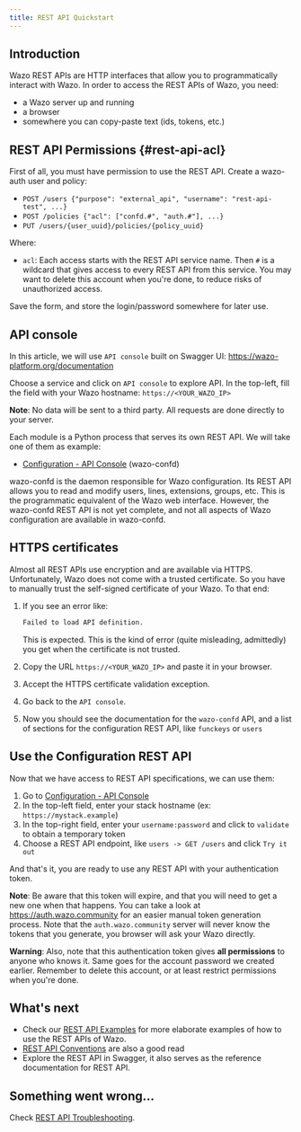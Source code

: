 ```yaml
---
title: REST API Quickstart
---
```


## Introduction

Wazo REST APIs are HTTP interfaces that allow you to programmatically interact with Wazo. In order
to access the REST APIs of Wazo, you need:

- a Wazo server up and running
- a browser
- somewhere you can copy-paste text (ids, tokens, etc.)

## REST API Permissions {#rest-api-acl}

First of all, you must have permission to use the REST API. Create a wazo-auth user and policy:

- `POST /users {"purpose": "external_api", "username": "rest-api-test", ...}`
- `POST /policies {"acl": ["confd.#", "auth.#"], ...}`
- `PUT /users/{user_uuid}/policies/{policy_uuid}`

Where:

- `acl`: Each access starts with the REST API service name. Then `#` is a wildcard that gives access
  to every REST API from this service. You may want to delete this account when you're done, to
  reduce risks of unauthorized access.

Save the form, and store the login/password somewhere for later use.

## API console

In this article, we will use `API console` built on Swagger UI: https://wazo-platform.org/documentation

Choose a service and click on `API console` to explore API.
In the top-left, fill the field with your Wazo hostname: `https://<YOUR_WAZO_IP>`

**Note**: No data will be sent to a third party. All requests are done directly to your server.

Each module is a Python process that serves its own REST API. We will take one of them as example:

- [Configuration - API Console](/documentation/console/configuration) (wazo-confd)

wazo-confd is the daemon responsible for Wazo configuration. Its REST API allows you to read and
modify users, lines, extensions, groups, etc. This is the programmatic equivalent of the Wazo web
interface. However, the wazo-confd REST API is not yet complete, and not all aspects of Wazo
configuration are available in wazo-confd.

## HTTPS certificates

Almost all REST APIs use encryption and are available via HTTPS. Unfortunately, Wazo does not come
with a trusted certificate. So you have to manually trust the self-signed certificate of your Wazo.
To that end:

1. If you see an error like:

   ```markdown
   Failed to load API definition.
   ```

   This is expected. This is the kind of error (quite misleading, admittedly) you get when the
   certificate is not trusted.

2. Copy the URL `https://<YOUR_WAZO_IP>` and paste it in your browser.
3. Accept the HTTPS certificate validation exception.
4. Go back to the `API console`.
5. Now you should see the documentation for the `wazo-confd` API, and a list of sections for the
   configuration REST API, like `funckeys` or `users`

## Use the Configuration REST API

Now that we have access to REST API specifications, we can use them:

1. Go to [Configuration - API Console](/documentation/console/configuration)
2. In the top-left field, enter your stack hostname (ex: `https://mystack.example`)
3. In the top-right field, enter your `username:password`  and click to `validate` to obtain a temporary token
4. Choose a REST API endpoint, like `users -> GET /users` and click `Try it out`

And that's it, you are ready to use any REST API with your authentication token.

**Note**: Be aware that this token will expire, and that you will need to get a new one when that
happens. You can take a look at <https://auth.wazo.community> for an easier manual token generation
process. Note that the `auth.wazo.community` server will never know the tokens that you generate,
you browser will ask your Wazo directly.

**Warning**: Also, note that this authentication token gives **all permissions** to anyone who knows
it. Same goes for the account password we created earlier. Remember to delete this account, or at
least restrict permissions when you're done.

## What's next

- Check our [REST API Examples](/uc-doc/api_sdk/rest_api/examples) for more elaborate examples of
  how to use the REST APIs of Wazo.
- [REST API Conventions](/uc-doc/api_sdk/rest_api/conventions) are also a good read
- Explore the REST API in Swagger, it also serves as the reference documentation for REST API.

## Something went wrong...

Check [REST API Troubleshooting](/uc-doc/api_sdk/rest_api/troubleshooting).
